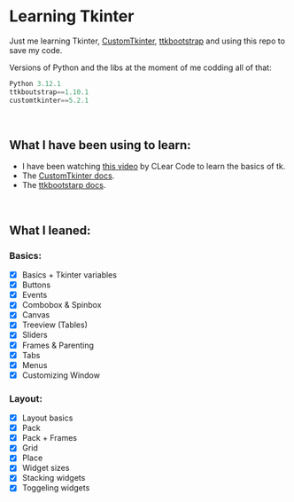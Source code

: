 # Learning Tkinter

Just me learning Tkinter, [CustomTkinter](https://github.com/tomschimansky/customtkinter), [ttkbootstrap](https://github.com/israel-dryer/ttkbootstrap) and using this repo to save my code.

Versions of Python and the libs at the moment of me codding all of that: 
```py
Python 3.12.1
ttkboutstrap==1.10.1
customtkinter==5.2.1
```

<br>

## What I have been using to learn:

- I have been watching [this video](https://www.youtube.com/watch?v=mop6g-c5HEY) by CLear Code to learn the basics of tk.
- The [CustomTkinter docs](https://customtkinter.tomschimansky.com/).
- The [ttkbootstarp docs](https://ttkbootstrap.readthedocs.io/).

<br>

## What I leaned:
### Basics:
- [x] Basics + Tkinter variables
- [x] Buttons
- [x] Events
- [x] Combobox & Spinbox
- [x] Canvas
- [x] Treeview (Tables)
- [x] Sliders
- [x] Frames & Parenting
- [x] Tabs
- [x] Menus
- [x] Customizing Window

### Layout:
- [x] Layout basics
- [x] Pack
- [x] Pack + Frames
- [x] Grid
- [x] Place
- [x] Widget sizes
- [x] Stacking widgets
- [x] Toggeling widgets